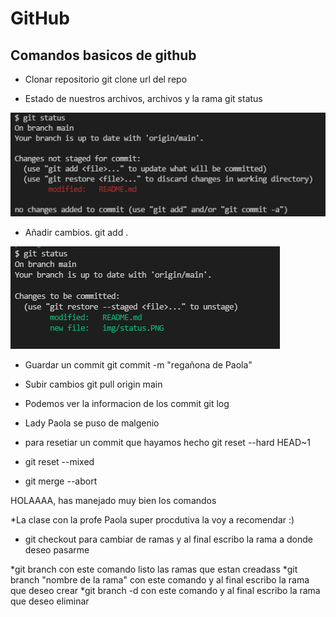 # GitHub

## Comandos basicos de github

* Clonar repositorio
	git clone url del repo

* Estado de nuestros archivos, archivos y la rama
	git status  
	
![Estado de los archivos sin agregar cambios ](./img/status.PNG)

* Añadir cambios.
	git add .  
	
![con cambios ](./img/statusmodified.PNG)
* Guardar un commit
git commit -m "regañona de Paola"

* Subir cambios
	git pull origin main

* Podemos ver la informacion de los commit
	git log
* Lady Paola se puso de malgenio


* para resetiar un commit que hayamos hecho
	git reset --hard HEAD~1

* git reset --mixed 

* git merge --abort

HOLAAAA, has manejado muy bien los comandos

*La clase con la profe Paola super  procdutiva la voy a recomendar :)

* git checkout para cambiar de ramas y al final escribo la rama a donde deseo pasarme


*git branch  con este comando listo las ramas que estan creadass
*git branch "nombre de la rama"   con este comando y al final escribo la rama que deseo crear
*git branch -d   con este comando y al final escribo la rama que deseo eliminar

